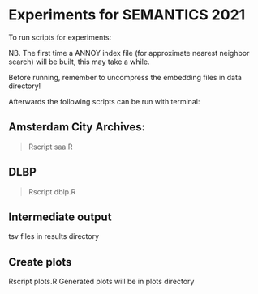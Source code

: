 # Experiments for SEMANTICS 2021

To run scripts for experiments:

NB. The first time a ANNOY index file (for approximate nearest neighbor search) will be built, this may take a while.

Before running, remember to uncompress the embedding files in data directory!

Afterwards the following scripts can be run with terminal:

## Amsterdam City Archives:
> Rscript saa.R

## DLBP
> Rscript dblp.R

## Intermediate output
tsv files in results directory

## Create plots
Rscript plots.R
Generated plots will be in plots directory